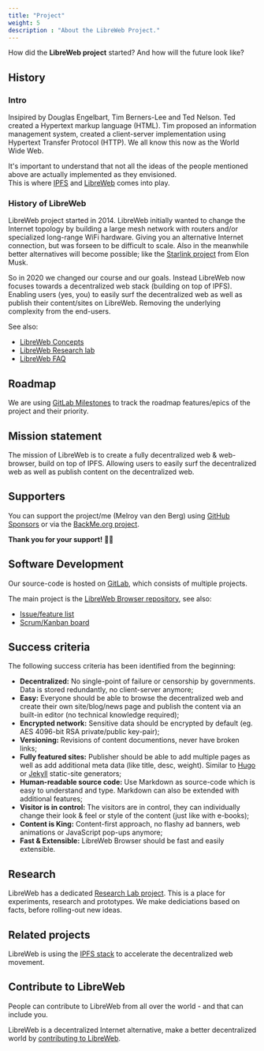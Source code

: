 ```yaml
---
title: "Project"
weight: 5
description : "About the LibreWeb Project."
---
```


How did the **LibreWeb project** started? And how will the future look like?

## History

### Intro

Insipired by Douglas Engelbart, Tim Berners-Lee and Ted Nelson. Ted created a Hypertext markup language (HTML). Tim proposed an information management system, created a client-server implementation using Hypertext Transfer Protocol (HTTP). We all know this now as the World Wide Web.  

It's important to understand that not all the ideas of the people mentioned above are actually implemented as they envisioned.  
This is where [IPFS](https://ipfs.io "External link") and [LibreWeb](https://libreweb.org "External link") comes into play.

### History of LibreWeb

LibreWeb project started in 2014. LibreWeb initially wanted to change the Internet topology by building a large mesh network with routers and/or specialized long-range WiFi hardware. Giving you an alternative Internet connection, but was forseen to be difficult to scale. Also in the meanwhile better alternatives will become possible; like the [Starlink project](https://www.starlink.com/ "External link") from Elon Musk.

So in 2020 we changed our course and our goals. Instead LibreWeb now focuses towards a decentralized web stack (building on top of IPFS). Enabling users (yes, you) to easily surf the decentralized web as well as publish their content/sites on LibreWeb. Removing the underlying complexity from the end-users.

See also:

* [LibreWeb Concepts](/concepts)
* [LibreWeb Research lab](https://gitlab.melroy.org/libreweb/research_lab/-/blob/master/research.md "External link")
* [LibreWeb FAQ](/faq)

## Roadmap

We are using [GitLab Milestones](https://gitlab.melroy.org/libreweb/browser/-/milestones "External link") to track the roadmap features/epics of the project and their priority.

## Mission statement

The mission of LibreWeb is to create a fully decentralized web & web-browser, build on top of IPFS. Allowing users to easily surf the decentralized web as well as publish content on the decentralized web.

## Supporters

You can support the project/me (Melroy van den Berg) using [GitHub Sponsors](https://github.com/sponsors/danger89) or via the [BackMe.org project](https://libreweb.backme.org/).

**Thank you for your support!** 🙌🏽

## Software Development

Our source-code is hosted on [GitLab](https://gitlab.melroy.org/libreweb "External link"), which consists of multiple projects.

The main project is the [LibreWeb Browser repository](https://gitlab.melroy.org/libreweb/browser "External link"), see also:

* [Issue/feature list](https://gitlab.melroy.org/libreweb/browser/-/issues "External link")
* [Scrum/Kanban board](https://gitlab.melroy.org/libreweb/browser/-/boards "External link")

## Success criteria

The following success criteria has been identified from the beginning:

* **Decentralized:** No single-point of failure or censorship by governments. Data is stored redundantly, no client-server anymore;
* **Easy:** Everyone should be able to browse the decentralized web and create their own site/blog/news page and publish the content via an built-in editor (no technical knowledge required);
* **Encrypted network:** Sensitive data should be encrypted by default (eg. AES 4096-bit RSA private/public key-pair);
* **Versioning:** Revisions of content documentions, never have broken links;
* **Fully featured sites:** Publisher should be able to add multiple pages as well as add additional meta data (like title, desc, weight). Similar to [Hugo](https://gohugo.io/) or [Jekyll](https://jekyllrb.com/) static-site generators;
* **Human-readable source code:** Use Markdown as source-code which is easy to understand and type. Markdown can also be extended with additional features;
* **Visitor is in control:** The visitors are in control, they can individually change their look & feel or style of the content (just like with e-books);
* **Content is King:** Content-first approach, no flashy ad banners, web animations or JavaScript pop-ups anymore;
* **Fast & Extensible:** LibreWeb Browser should be fast and easily extensible.

## Research

LibreWeb has a dedicated [Research Lab project](https://gitlab.melroy.org/libreweb/research_lab "External link"). This is a place for experiments, research and prototypes. We make dediciations based on facts, before rolling-out new ideas.

## Related projects

LibreWeb is using the [IPFS stack](https://ipfs.io/ "External link") to accelerate the decentralized web movement.

## Contribute to LibreWeb

People can contribute to LibreWeb from all over the world - and that can include you.

LibreWeb is a decentralized Internet alternative, make a better decentralized world by [contributing to LibreWeb](/project/contribute).
